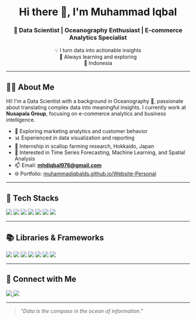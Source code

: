 <h1 align="center">Hi there 👋, I'm Muhammad Iqbal</h1>
<h3 align="center">🌊 Data Scientist | Oceanography Enthusiast | E-commerce Analytics Specialist</h3>

<p align="center">
  💡 I turn data into actionable insights <br>
  🌱 Always learning and exploring <br>
  📍 Indonesia
</p>

---

## 👨‍💻 About Me

Hi! I'm a Data Scientist with a background in Oceanography 🌊, passionate about translating complex data into meaningful insights. I currently work at **Nusapala Group**, focusing on e-commerce analytics and business intelligence.

- 🔭 Exploring marketing analytics and customer behavior  
- 📊 Experienced in data visualization and reporting  
- 🧪 Internship in scallop farming research, Hokkaido, Japan  
- 🧠 Interested in Time Series Forecasting, Machine Learning, and Spatial Analysis  
- 📫 Email: **mhdiqbal976@gmail.com**  
- 🌐 Portfolio: [muhammadiqbalds.github.io/Website-Personal](https://muhammadiqbalds.github.io/Website-Personal)

---

## 🧰 Tech Stacks

<p>
  <img src="https://img.shields.io/badge/Python-3776AB?style=for-the-badge&logo=python&logoColor=white"/>
  <img src="https://img.shields.io/badge/MySQL-005C84?style=for-the-badge&logo=mysql&logoColor=white"/>
  <img src="https://img.shields.io/badge/Power%20BI-F2C811?style=for-the-badge&logo=powerbi&logoColor=black"/>
  <img src="https://img.shields.io/badge/Tableau-E97627?style=for-the-badge&logo=tableau&logoColor=white"/>
  <img src="https://img.shields.io/badge/Google%20Sheets-34A853?style=for-the-badge&logo=google-sheets&logoColor=white"/>
  <img src="https://img.shields.io/badge/Looker%20Studio-4285F4?style=for-the-badge&logo=looker&logoColor=white"/>
  <img src="https://img.shields.io/badge/Canva-00C4CC?style=for-the-badge&logo=canva&logoColor=white"/>
</p>

---

## 📚 Libraries & Frameworks

<p>
  <img src="https://img.shields.io/badge/TensorFlow-FF6F00?style=for-the-badge&logo=tensorflow&logoColor=white"/>
  <img src="https://img.shields.io/badge/Scikit%20Learn-F7931E?style=for-the-badge&logo=scikit-learn&logoColor=white"/>
  <img src="https://img.shields.io/badge/Keras-D00000?style=for-the-badge&logo=keras&logoColor=white"/>
  <img src="https://img.shields.io/badge/PyTorch-EE4C2C?style=for-the-badge&logo=pytorch&logoColor=white"/>
  <img src="https://img.shields.io/badge/Numpy-013243?style=for-the-badge&logo=numpy&logoColor=white"/>
  <img src="https://img.shields.io/badge/Pandas-150458?style=for-the-badge&logo=pandas&logoColor=white"/>
  <img src="https://img.shields.io/badge/Seaborn-4C8CBF?style=for-the-badge"/>
</p>

---

## 🤝 Connect with Me

<p>
  <a href="https://www.linkedin.com/in/muhammad-iqbal976/">
    <img src="https://img.shields.io/badge/LinkedIn-0077B5?style=for-the-badge&logo=linkedin&logoColor=white"/>
  </a>
  <a href="mailto:mhdiqbal976@gmail.com">
    <img src="https://img.shields.io/badge/Email-D14836?style=for-the-badge&logo=gmail&logoColor=white"/>
  </a>
</p>

---

> _“Data is the compass in the ocean of information.”_

